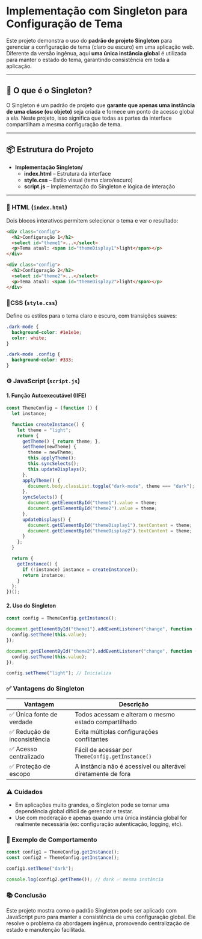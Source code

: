 # Implementação com Singleton para Configuração de Tema

Este projeto demonstra o uso do **padrão de projeto Singleton** para gerenciar a configuração de tema (claro ou escuro) em uma aplicação web. Diferente da versão ingênua, aqui **uma única instância global** é utilizada para manter o estado do tema, garantindo consistência em toda a aplicação.

---

## 🧠 O que é o Singleton?

O Singleton é um padrão de projeto que **garante que apenas uma instância de uma classe (ou objeto)** seja criada e fornece um ponto de acesso global a ela. Neste projeto, isso significa que todas as partes da interface compartilham a mesma configuração de tema.

---

## 📦 Estrutura do Projeto

- **Implementação Singleton/**
  - **index.html** – Estrutura da interface
  - **style.css** – Estilo visual (tema claro/escuro)
  - **script.js** – Implementação do Singleton e lógica de interação


---

### 📄 HTML (`index.html`)

Dois blocos interativos permitem selecionar o tema e ver o resultado:

```html
<div class="config">
  <h2>Configuração 1</h2>
  <select id="theme1">...</select>
  <p>Tema atual: <span id="themeDisplay1">light</span></p>
</div>

<div class="config">
  <h2>Configuração 2</h2>
  <select id="theme2">...</select>
  <p>Tema atual: <span id="themeDisplay2">light</span></p>
</div>
```

### 🎨CSS (`style.css`)

Define os estilos para o tema claro e escuro, com transições suaves:

```css
.dark-mode {
  background-color: #1e1e1e;
  color: white;
}

.dark-mode .config {
  background-color: #333;
}
```

### ⚙️ JavaScript (`script.js`)
#### 1. Função Autoexecutável (IIFE)
```javascript
const ThemeConfig = (function () {
  let instance;

  function createInstance() {
    let theme = "light";
    return {
      getTheme() { return theme; },
      setTheme(newTheme) {
        theme = newTheme;
        this.applyTheme();
        this.syncSelects();
        this.updateDisplays();
      },
      applyTheme() {
        document.body.classList.toggle("dark-mode", theme === "dark");
      },
      syncSelects() {
        document.getElementById("theme1").value = theme;
        document.getElementById("theme2").value = theme;
      },
      updateDisplays() {
        document.getElementById("themeDisplay1").textContent = theme;
        document.getElementById("themeDisplay2").textContent = theme;
      }
    };
  }

  return {
    getInstance() {
      if (!instance) instance = createInstance();
      return instance;
    }
  };
})();
```
#### 2. Uso do Singleton
```javascript
const config = ThemeConfig.getInstance();

document.getElementById("theme1").addEventListener("change", function () {
  config.setTheme(this.value);
});

document.getElementById("theme2").addEventListener("change", function () {
  config.setTheme(this.value);
});

config.setTheme("light"); // Inicializa
```
### ✅ Vantagens do Singleton

| Vantagem  | Descrição |
| ------------- | ------------- |
| ✅ Única fonte de verdade  | Todos acessam e alteram o mesmo estado compartilhado  |
| ✅ Redução de inconsistência  | Evita múltiplas configurações conflitantes  |
| ✅ Acesso centralizado  | Fácil de acessar por `ThemeConfig.getInstance()`  |
| ✅ Proteção de escopo  | A instância não é acessível ou alterável diretamente de fora  |

### ⚠️ Cuidados

- Em aplicações muito grandes, o Singleton pode se tornar uma dependência global difícil de gerenciar e testar.
- Use com moderação e apenas quando uma única instância global for realmente necessária (ex: configuração autenticação, logging, etc).

### 🧪 Exemplo de Comportamento
```javascript
const config1 = ThemeConfig.getInstance();
const config2 = ThemeConfig.getInstance();

config1.setTheme("dark");

console.log(config2.getTheme()); // dark ✅ mesma instância
```

### 📚 Conclusão
Este projeto mostra como o padrão Singleton pode ser aplicado com JavaScript puro para manter a consistência de uma configuração global. Ele resolve o problema da abordagem ingênua, promovendo centralização de estado e manutenção facilitada.